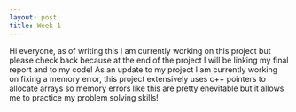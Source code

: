 ```yaml
---
layout: post
title: Week 1
---
```


Hi everyone, as of writing this I am currently working on this project but please check back because at the end of the project I will be linking my final report and to my code! As an update to my project I am currently working on fixing a memory error, this project extensively uses c++ pointers to allocate arrays so memory errors like this are pretty enevitable but it allows me to practice my problem solving skills! 
